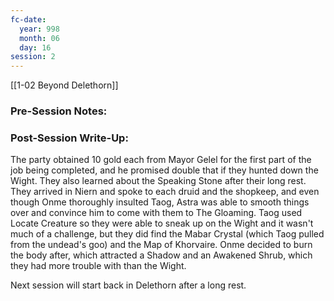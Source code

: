 ```yaml
---
fc-date:
  year: 998
  month: 06
  day: 16
session: 2
---
```

[[1-02  Beyond Delethorn]]

### Pre-Session Notes:


### Post-Session Write-Up:

The party obtained 10 gold each from Mayor Gelel for the first part of the job being completed, and he promised double that if they hunted down the Wight. They also learned about the Speaking Stone after their long rest. They arrived in Niern and spoke to each druid and the shopkeep, and even though Onme thoroughly insulted Taog, Astra was able to smooth things over and convince him to come with them to The Gloaming. Taog used Locate Creature so they were able to sneak up on the Wight and it wasn't much of a challenge, but they did find the Mabar Crystal (which Taog pulled from the undead's goo) and the Map of Khorvaire. Onme decided to burn the body after, which attracted a Shadow and an Awakened Shrub, which they had more trouble with than the Wight.

Next session will start back in Delethorn after a long rest.
